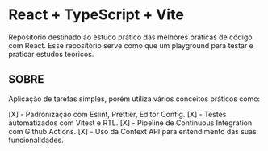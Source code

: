 # React + TypeScript + Vite

Repositorio destinado ao estudo prático das melhores práticas de código com React.
Esse repositório serve como que um playground para testar e praticar estudos teoricos.

## SOBRE

Aplicação de tarefas simples, porém utiliza vários conceitos práticos como:

[X] - Padronização com Eslint, Prettier, Editor Config.
[X] - Testes automatizados com Vitest e RTL.
[X] - Pipeline de Continuous Integration com Github Actions.
[X] - Uso da Context API para entendimento das suas funcionalidades.
